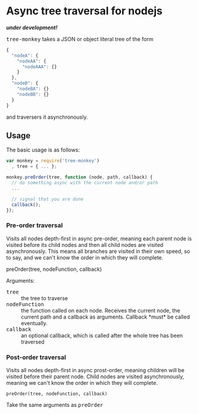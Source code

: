 Async tree traversal for nodejs
===============================

***under development!***

<tt>tree-monkey</tt> takes a JSON or object literal tree of the form

```JavaScript
{
  "nodeA": {
    "nodeAA": {
      "nodeAAA": {}
    }
  },
  "nodeB": {
    "nodeBA": {}
    "nodeBB": {}
  }
}
```

and traversers it asynchronously.


## Usage

The basic usage is as follows:

```JavaScript
var monkey = require('tree-monkey')
  , tree = { ... };

monkey.preOrder(tree, function (node, path, callback) {
  // do something async with the current node and/or path
  ...

  // signal that you are done
  callback();
});
```

### Pre-order traversal

Visits all nodes depth-first in async pre-order, meaning each parent node is visited before its child nodes and then all child nodes are visited asynchronously. This means all branches are visited in their own speed, so to say, and we can't know the order in which they will complete.

  preOrder(tree, nodeFunction, callback)

Arguments:

<dt><tt>tree</tt></dt>	<dd>the tree to traverse</dd>
<dt><tt>nodeFunction</tt></dt>	<dd>the function called on each node. Receives the current node, the current path and a callback as arguments. Callback *must* be called eventually.</dd>
<dt><tt>callback</tt></dt>	<dd>an optional callback, which is called after the whole tree has been traversed</dd>

### Post-order traversal

Visits all nodes depth-first in async prost-order, meaning children will be visited before their parent node. Child nodes are visited asynchronously, meaning we can't know the order in which they will complete.

	preOrder(tree, nodeFunction, callback)

Take the same arguments as <tt>preOrder</tt>